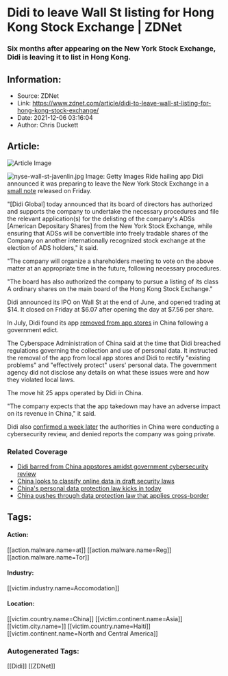 # Didi to leave Wall St listing for Hong Kong Stock Exchange | ZDNet
### Six months after appearing on the New York Stock Exchange, Didi is leaving it to list in Hong Kong.

## Information:
+ Source: ZDNet
+ Link: https://www.zdnet.com/article/didi-to-leave-wall-st-listing-for-hong-kong-stock-exchange/
+ Date: 2021-12-06 03:16:04
+ Author: Chris Duckett


## Article:
![Article Image](https://www.zdnet.com/a/img/resize/4fb154171752646f34c7b5f749d3281d9a6d8057/2018/05/30/5806df6c-5fe3-4f25-8008-d7e66f69d995/nyse-wall-st-javenlin.jpg?width=770&height=578&fit=crop&auto=webp)

![nyse-wall-st-javenlin.jpg](https://www.zdnet.com/a/img/resize/72618150c78cb8409599e3141df6b168a84d6112/2018/05/30/5806df6c-5fe3-4f25-8008-d7e66f69d995/nyse-wall-st-javenlin.jpg?width=1200&fit=bounds&auto=webp)
 Image: Getty Images
 Ride hailing app Didi announced it was preparing to leave the New York Stock Exchange in a [small note](https://ir.didiglobal.com/news-and-events/news/news-details/2021/DiDi-Announces-Recent-Developments/default.aspx) released on Friday. 

"[Didi Global] today announced that its board of directors has authorized and supports the company to undertake the necessary procedures and file the relevant application(s) for the delisting of the company's ADSs [American Depositary Shares] from the New York Stock Exchange, while ensuring that ADSs will be convertible into freely tradable shares of the Company on another internationally recognized stock exchange at the election of ADS holders," it said. 

"The company will organize a shareholders meeting to vote on the above matter at an appropriate time in the future, following necessary procedures. 

"The board has also authorized the company to pursue a listing of its class A ordinary shares on the main board of the Hong Kong Stock Exchange." 

Didi announced its IPO on Wall St at the end of June, and opened trading at $14. It closed on Friday at $6.07 after opening the day at $7.56 per share. 

In July, Didi found its app [removed from app stores](https://www.zdnet.com/article/didi-barred-from-china-appstores-amidst-government-cybersecurity-review/) in China following a government edict. 

The Cyberspace Administration of China said at the time that Didi breached regulations governing the collection and use of personal data. It instructed the removal of the app from local app stores and Didi to rectify "existing problems" and "effectively protect" users' personal data. The government agency did not disclose any details on what these issues were and how they violated local laws. 






The move hit 25 apps operated by Didi in China. 

"The company expects that the app takedown may have an adverse impact on its revenue in China," it said. 

Didi also [confirmed a week later](https://ir.didiglobal.com/news-and-events/news/news-details/2021/Didi-Responds-to-Certain-Market-Speculation/default.aspx) the authorities in China were conducting a cybersecurity review, and denied reports the company was going private. 

### Related Coverage

* [Didi barred from China appstores amidst government cybersecurity review](/article/didi-barred-from-china-appstores-amidst-government-cybersecurity-review/)
* [China looks to classify online data in draft security laws](/article/china-looks-to-classify-online-data-in-draft-security-laws/)
* [China's personal data protection law kicks in today](/article/chinas-personal-data-protection-law-kicks-in-today/)
* [China pushes through data protection law that applies cross-border](/article/china-pushes-through-data-protection-law-that-applies-cross-border/)





## Tags:

#### Action:
[[action.malware.name=at]] [[action.malware.name=Reg]] [[action.malware.name=Tor]]

#### Industry:
[[victim.industry.name=Accomodation]]

#### Location:
[[victim.country.name=China]] [[victim.continent.name=Asia]] [[victim.city.name=]] [[victim.country.name=Haiti]] [[victim.continent.name=North and Central America]]

### Autogenerated Tags:
[[Didi]] [[ZDNet]]

